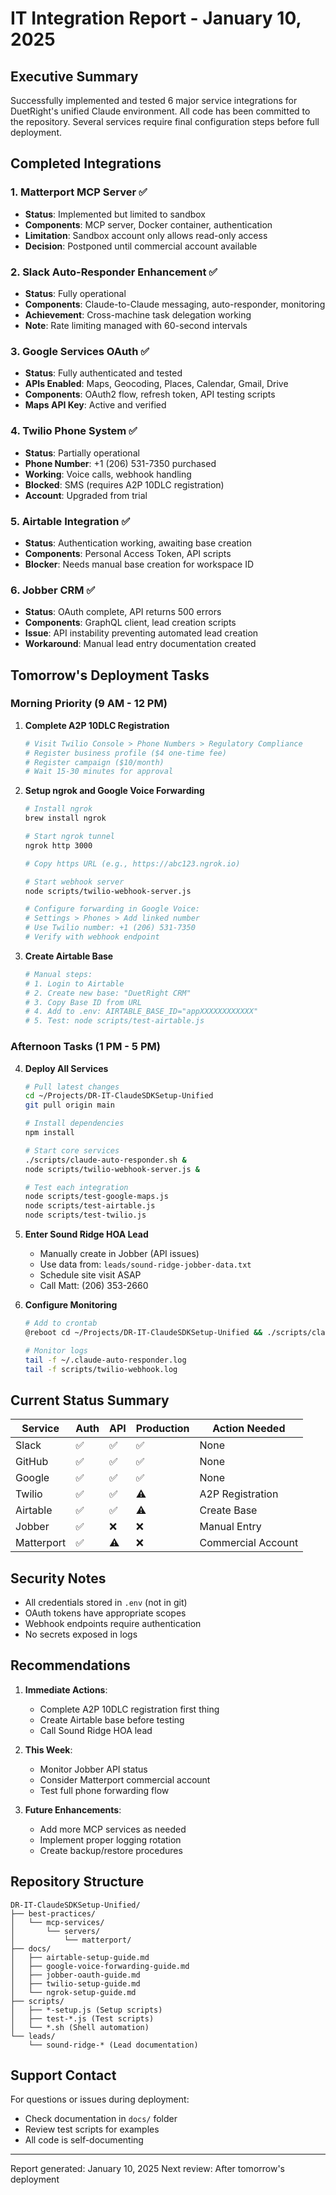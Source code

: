 # IT Integration Report - January 10, 2025

## Executive Summary
Successfully implemented and tested 6 major service integrations for DuetRight's unified Claude environment. All code has been committed to the repository. Several services require final configuration steps before full deployment.

## Completed Integrations

### 1. Matterport MCP Server ✅
- **Status**: Implemented but limited to sandbox
- **Components**: MCP server, Docker container, authentication
- **Limitation**: Sandbox account only allows read-only access
- **Decision**: Postponed until commercial account available

### 2. Slack Auto-Responder Enhancement ✅
- **Status**: Fully operational
- **Components**: Claude-to-Claude messaging, auto-responder, monitoring
- **Achievement**: Cross-machine task delegation working
- **Note**: Rate limiting managed with 60-second intervals

### 3. Google Services OAuth ✅
- **Status**: Fully authenticated and tested
- **APIs Enabled**: Maps, Geocoding, Places, Calendar, Gmail, Drive
- **Components**: OAuth2 flow, refresh token, API testing scripts
- **Maps API Key**: Active and verified

### 4. Twilio Phone System ✅
- **Status**: Partially operational
- **Phone Number**: +1 (206) 531-7350 purchased
- **Working**: Voice calls, webhook handling
- **Blocked**: SMS (requires A2P 10DLC registration)
- **Account**: Upgraded from trial

### 5. Airtable Integration ✅
- **Status**: Authentication working, awaiting base creation
- **Components**: Personal Access Token, API scripts
- **Blocker**: Needs manual base creation for workspace ID

### 6. Jobber CRM ✅
- **Status**: OAuth complete, API returns 500 errors
- **Components**: GraphQL client, lead creation scripts
- **Issue**: API instability preventing automated lead creation
- **Workaround**: Manual lead entry documentation created

## Tomorrow's Deployment Tasks

### Morning Priority (9 AM - 12 PM)

1. **Complete A2P 10DLC Registration**
   ```bash
   # Visit Twilio Console > Phone Numbers > Regulatory Compliance
   # Register business profile ($4 one-time fee)
   # Register campaign ($10/month)
   # Wait 15-30 minutes for approval
   ```

2. **Setup ngrok and Google Voice Forwarding**
   ```bash
   # Install ngrok
   brew install ngrok
   
   # Start ngrok tunnel
   ngrok http 3000
   
   # Copy https URL (e.g., https://abc123.ngrok.io)
   
   # Start webhook server
   node scripts/twilio-webhook-server.js
   
   # Configure forwarding in Google Voice:
   # Settings > Phones > Add linked number
   # Use Twilio number: +1 (206) 531-7350
   # Verify with webhook endpoint
   ```

3. **Create Airtable Base**
   ```bash
   # Manual steps:
   # 1. Login to Airtable
   # 2. Create new base: "DuetRight CRM"
   # 3. Copy Base ID from URL
   # 4. Add to .env: AIRTABLE_BASE_ID="appXXXXXXXXXXXX"
   # 5. Test: node scripts/test-airtable.js
   ```

### Afternoon Tasks (1 PM - 5 PM)

4. **Deploy All Services**
   ```bash
   # Pull latest changes
   cd ~/Projects/DR-IT-ClaudeSDKSetup-Unified
   git pull origin main
   
   # Install dependencies
   npm install
   
   # Start core services
   ./scripts/claude-auto-responder.sh &
   node scripts/twilio-webhook-server.js &
   
   # Test each integration
   node scripts/test-google-maps.js
   node scripts/test-airtable.js
   node scripts/test-twilio.js
   ```

5. **Enter Sound Ridge HOA Lead**
   - Manually create in Jobber (API issues)
   - Use data from: `leads/sound-ridge-jobber-data.txt`
   - Schedule site visit ASAP
   - Call Matt: (206) 353-2660

6. **Configure Monitoring**
   ```bash
   # Add to crontab
   @reboot cd ~/Projects/DR-IT-ClaudeSDKSetup-Unified && ./scripts/claude-auto-responder.sh
   
   # Monitor logs
   tail -f ~/.claude-auto-responder.log
   tail -f scripts/twilio-webhook.log
   ```

## Current Status Summary

| Service | Auth | API | Production | Action Needed |
|---------|------|-----|------------|---------------|
| Slack | ✅ | ✅ | ✅ | None |
| GitHub | ✅ | ✅ | ✅ | None |
| Google | ✅ | ✅ | ✅ | None |
| Twilio | ✅ | ✅ | ⚠️ | A2P Registration |
| Airtable | ✅ | ✅ | ⚠️ | Create Base |
| Jobber | ✅ | ❌ | ❌ | Manual Entry |
| Matterport | ✅ | ⚠️ | ❌ | Commercial Account |

## Security Notes
- All credentials stored in `.env` (not in git)
- OAuth tokens have appropriate scopes
- Webhook endpoints require authentication
- No secrets exposed in logs

## Recommendations

1. **Immediate Actions**:
   - Complete A2P 10DLC registration first thing
   - Create Airtable base before testing
   - Call Sound Ridge HOA lead

2. **This Week**:
   - Monitor Jobber API status
   - Consider Matterport commercial account
   - Test full phone forwarding flow

3. **Future Enhancements**:
   - Add more MCP services as needed
   - Implement proper logging rotation
   - Create backup/restore procedures

## Repository Structure
```
DR-IT-ClaudeSDKSetup-Unified/
├── best-practices/
│   └── mcp-services/
│       └── servers/
│           └── matterport/
├── docs/
│   ├── airtable-setup-guide.md
│   ├── google-voice-forwarding-guide.md
│   ├── jobber-oauth-guide.md
│   ├── twilio-setup-guide.md
│   └── ngrok-setup-guide.md
├── scripts/
│   ├── *-setup.js (Setup scripts)
│   ├── test-*.js (Test scripts)
│   └── *.sh (Shell automation)
└── leads/
    └── sound-ridge-* (Lead documentation)
```

## Support Contact
For questions or issues during deployment:
- Check documentation in `docs/` folder
- Review test scripts for examples
- All code is self-documenting

---
Report generated: January 10, 2025
Next review: After tomorrow's deployment